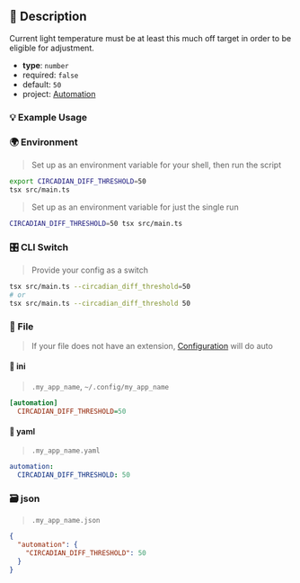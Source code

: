 ## 📜 Description

Current light temperature must be at least this much off target in order to be eligible for adjustment.

- **type**: `number`
- required: `false`
- default: `50`
- project: [Automation](/automation)

### 💡 Example Usage

### 🌍 Environment

> Set up as an environment variable for your shell, then run the script
```bash
export CIRCADIAN_DIFF_THRESHOLD=50
tsx src/main.ts
```
> Set up as an environment variable for just the single run

```bash
CIRCADIAN_DIFF_THRESHOLD=50 tsx src/main.ts
```
### 🎛️ CLI Switch

> Provide your config as a switch
```bash
tsx src/main.ts --circadian_diff_threshold=50
# or
tsx src/main.ts --circadian_diff_threshold 50
```
### 📁 File
>  If your file does not have an extension, [Configuration](/docs/core/configuration) will do auto
#### 📘 ini

> `.my_app_name`, `~/.config/my_app_name`

```ini
[automation]
  CIRCADIAN_DIFF_THRESHOLD=50
```
#### 📄 yaml

> `.my_app_name.yaml`

```yaml
automation:
  CIRCADIAN_DIFF_THRESHOLD: 50
```
### 🗃️ json

> `.my_app_name.json`

```json
{
  "automation": {
    "CIRCADIAN_DIFF_THRESHOLD": 50
  }
}
```
